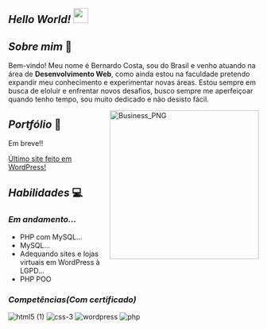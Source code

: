 
##  *Hello World!* <img height="30em" src="https://user-images.githubusercontent.com/73037458/127948921-5df98bf3-268d-4c53-9425-6b240e9e571d.gif">

## *Sobre mim* :thought_balloon:
Bem-vindo! Meu nome é Bernardo Costa, sou do Brasil e venho atuando na área de **Desenvolvimento Web**, como ainda estou na faculdade pretendo expandir meu conhecimento e experimentar novas áreas. Estou sempre em busca de eloluir e enfrentar novos desafios, busco sempre me aperfeiçoar quando tenho tempo, sou muito dedicado e não desisto fácil.

 <img width="300" align="right" alt="Business_PNG" src="https://user-images.githubusercontent.com/73037458/128029880-8de702a7-e12c-4088-ba63-5e9931ae5e5c.png">

## *Portfólio* :page_with_curl:

Em breve!!

<a href="https://p4consulting.com.br/" target="_blank">Último site feito em WordPress!</a>

## *Habilidades* :computer:

### *Em andamento...* 

* PHP com MySQL...
* MySQL...
* Adequando sites e lojas virtuais em WordPress à LGPD...
* PHP POO

### *Competências(Com certificado)*




![html5 (1)](https://user-images.githubusercontent.com/73037458/128079481-6d9d7560-ea55-4c02-b92b-3943d6b77cd8.png)
![css-3](https://user-images.githubusercontent.com/73037458/128079708-1e2d8f9b-cf5d-4687-919a-f2805e204541.png)
![wordpress](https://user-images.githubusercontent.com/73037458/128080162-fa684e91-7fa8-43ef-9774-c5d7c02bd3fb.png)
![php](https://user-images.githubusercontent.com/73037458/128080614-72e88d51-f615-4dd0-8768-d2548a8ba202.png)







<!---
bernardocostaa/bernardocostaa is a ✨ special ✨ repository because its `README.md` (this file) appears on your GitHub profile.
You can click the Preview link to take a look at your changes.
oiii
--->
